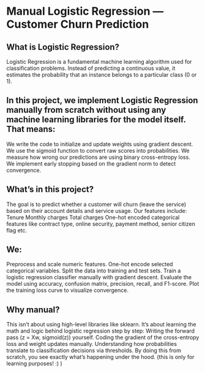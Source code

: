 # Manual Logistic Regression — Customer Churn Prediction

## What is Logistic Regression?
Logistic Regression is a fundamental machine learning algorithm used for classification problems. Instead of predicting a continuous value, it estimates the probability that an instance belongs to a particular class (0 or 1).

## In this project, we implement Logistic Regression manually from scratch without using any machine learning libraries for the model itself. That means:
We write the code to initialize and update weights using gradient descent.
We use the sigmoid function to convert raw scores into probabilities.
We measure how wrong our predictions are using binary cross-entropy loss.
We implement early stopping based on the gradient norm to detect convergence.

## What’s in this project?
The goal is to predict whether a customer will churn (leave the service) based on their account details and service usage. Our features include:
Tenure
Monthly charges
Total charges
One-hot encoded categorical features like contract type, online security, payment method, senior citizen flag etc.

## We:
Preprocess and scale numeric features.
One-hot encode selected categorical variables.
Split the data into training and test sets.
Train a logistic regression classifier manually with gradient descent.
Evaluate the model using accuracy, confusion matrix, precision, recall, and F1-score.
Plot the training loss curve to visualize convergence.

## Why manual?
This isn’t about using high-level libraries like sklearn. It’s about learning the math and logic behind logistic regression step by step:
Writing the forward pass (z = Xw, sigmoid(z)) yourself.
Coding the gradient of the cross-entropy loss and weight updates manually.
Understanding how probabilities translate to classification decisions via thresholds.
By doing this from scratch, you see exactly what’s happening under the hood. (this is only for learning purposes! :) )
